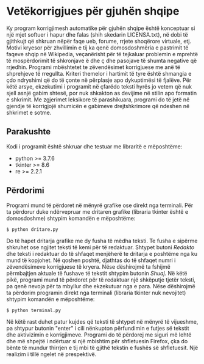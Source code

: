 # Vetëkorrigjues për gjuhën shqipe

Ky program korrigjimesh automatike për gjuhën shqipe është konceptuar si
një mjet softuer i hapur dhe falas (shih skedarin LICENSA.txt), në dobi të
gjithkujt që shkruan nëpër faqe ueb, forume, rrjete shoqërore virtuale, etj.
Motivi kryesor për zhvillimin e tij ka qenë domosdoshmëria e pastrimit të
faqeve shqip në Wikipedia, veçanërisht për të tejkaluar problemin e mprehtë
të mospërdorimit të shkronjave ë dhe ç dhe pasojave të shumta negative që
rrjedhin. Programi mbështetet te zëvendësimet korrigjuese me anë të
shprehjeve të rregullta. Kriteri themelor i hartimit të tyre është shmangia
e çdo ndryshimi që do të çonte në përplasje apo dykuptimësi të fjalëve. Për
këtë arsye, ekzekutimi i programit në çfarëdo teksti hyrës jo vetem që nuk
sjell asnjë gabim shtesë, por nuk shkakton as devijime në stilin apo formatin
e shkrimit. Me zgjerimet leksikore të parashikuara, programi do të jetë në
gjendje të korrigjojë shumicën e gabimeve drejtshkrimore që ndeshen në
shkrimet e sotme.

## Parakushte

Kodi i programit është shkruar dhe testuar me libraritë e mëposhtëme:
- python >= 3.7.6
- tkinter >= 8.6
- re >= 2.2.1

## Përdorimi

Programi mund të përdoret në mënyrë grafike ose direkt nga terminali. Për
ta përdorur duke ndërvepruar me dritaren grafike (libraria tkinter është
e domosdoshme) shtypim komandën e mëposhtëme:

```
$ python dritare.py
```

Do të hapet dritarja grafike me dy fusha të mëdha teksti. Te fusha 
e sipërme shkruhet ose ngjitet teksti të kemi për të redaktuar. Shtypet
butoni *Redakto* dhe teksti i redaktuar do të shfaqet menjëherë te dritarja
e poshtëme nga ku mund të kopjohet. Në qoshen poshtë, djathtas do të 
shfaqet numri i zëvendësimeve korrigjuese të kryera. Nëse dëshirojmë ta
fshijmë përmbajtjen aktuale të fushave të tekstit shtypim butonin *Shuaj*.
Në këtë pikë, programi mund të përdoret për të redaktuar një shkëputje
tjetër teksti, pa qenë nevoja për ta mbyllur dhe ekzekutuar nga e para.
Nëse dëshirojmë ta përdorim programin direkt nga terminali (libraria tkinter
nuk nevojitet) shtypim komandën e mëposhtëme:

```
$ python terminal.py
```

Në këtë rast duhet patur kujdes që teksti të shtypet në mënyrë të vijueshme,
pa shtypur butonin "enter" i cili nënkupton përfundimin e futjes së tekstit
dhe aktivizimin e korrigjimeve. Programi do të përdorej me siguri më lehtë
dhe më shpejtë i ndërtuar si një mbishtim për shfletuesin Firefox, çka do
bënte të mundur thirrjen e tij mbi të gjithë tekstin e fushës së shfletuesit.
Një realizim i tillë ngelet në prespektivë.